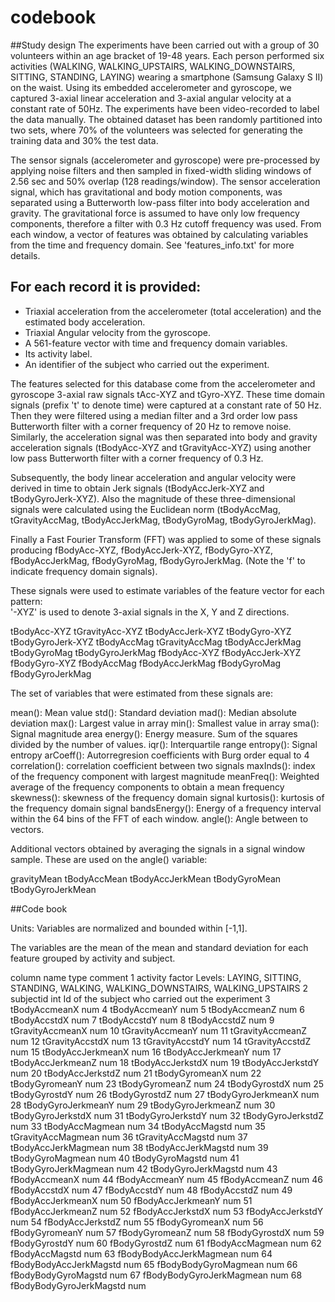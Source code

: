 # codebook

##Study design
The experiments have been carried out with a group of 30 volunteers within an age bracket of 19-48 years. Each person performed six activities (WALKING, WALKING_UPSTAIRS, WALKING_DOWNSTAIRS, SITTING, STANDING, LAYING) wearing a smartphone (Samsung Galaxy S II) on the waist. Using its embedded accelerometer and gyroscope, we captured 3-axial linear acceleration and 3-axial angular velocity at a constant rate of 50Hz. The experiments have been video-recorded to label the data manually. The obtained dataset has been randomly partitioned into two sets, where 70% of the volunteers was selected for generating the training data and 30% the test data. 

The sensor signals (accelerometer and gyroscope) were pre-processed by applying noise filters and then sampled in fixed-width sliding windows of 2.56 sec and 50% overlap (128 readings/window). The sensor acceleration signal, which has gravitational and body motion components, was separated using a Butterworth low-pass filter into body acceleration and gravity. The gravitational force is assumed to have only low frequency components, therefore a filter with 0.3 Hz cutoff frequency was used. From each window, a vector of features was obtained by calculating variables from the time and frequency domain. See 'features_info.txt' for more details. 

For each record it is provided:
------------------------------
- Triaxial acceleration from the accelerometer (total acceleration) and the estimated body acceleration.
- Triaxial Angular velocity from the gyroscope. 
- A 561-feature vector with time and frequency domain variables. 
- Its activity label. 
- An identifier of the subject who carried out the experiment.

The features selected for this database come from the accelerometer and gyroscope 3-axial raw signals tAcc-XYZ and tGyro-XYZ. These time domain signals (prefix 't' to denote time) were captured at a constant rate of 50 Hz. Then they were filtered using a median filter and a 3rd order low pass Butterworth filter with a corner frequency of 20 Hz to remove noise. Similarly, the acceleration signal was then separated into body and gravity acceleration signals (tBodyAcc-XYZ and tGravityAcc-XYZ) using another low pass Butterworth filter with a corner frequency of 0.3 Hz. 

Subsequently, the body linear acceleration and angular velocity were derived in time to obtain Jerk signals (tBodyAccJerk-XYZ and tBodyGyroJerk-XYZ). Also the magnitude of these three-dimensional signals were calculated using the Euclidean norm (tBodyAccMag, tGravityAccMag, tBodyAccJerkMag, tBodyGyroMag, tBodyGyroJerkMag). 

Finally a Fast Fourier Transform (FFT) was applied to some of these signals producing fBodyAcc-XYZ, fBodyAccJerk-XYZ, fBodyGyro-XYZ, fBodyAccJerkMag, fBodyGyroMag, fBodyGyroJerkMag. (Note the 'f' to indicate frequency domain signals). 

These signals were used to estimate variables of the feature vector for each pattern:  
'-XYZ' is used to denote 3-axial signals in the X, Y and Z directions.

tBodyAcc-XYZ
tGravityAcc-XYZ
tBodyAccJerk-XYZ
tBodyGyro-XYZ
tBodyGyroJerk-XYZ
tBodyAccMag
tGravityAccMag
tBodyAccJerkMag
tBodyGyroMag
tBodyGyroJerkMag
fBodyAcc-XYZ
fBodyAccJerk-XYZ
fBodyGyro-XYZ
fBodyAccMag
fBodyAccJerkMag
fBodyGyroMag
fBodyGyroJerkMag

The set of variables that were estimated from these signals are: 

mean(): Mean value
std(): Standard deviation
mad(): Median absolute deviation 
max(): Largest value in array
min(): Smallest value in array
sma(): Signal magnitude area
energy(): Energy measure. Sum of the squares divided by the number of values. 
iqr(): Interquartile range 
entropy(): Signal entropy
arCoeff(): Autorregresion coefficients with Burg order equal to 4
correlation(): correlation coefficient between two signals
maxInds(): index of the frequency component with largest magnitude
meanFreq(): Weighted average of the frequency components to obtain a mean frequency
skewness(): skewness of the frequency domain signal 
kurtosis(): kurtosis of the frequency domain signal 
bandsEnergy(): Energy of a frequency interval within the 64 bins of the FFT of each window.
angle(): Angle between to vectors.

Additional vectors obtained by averaging the signals in a signal window sample. These are used on the angle() variable:

gravityMean
tBodyAccMean
tBodyAccJerkMean
tBodyGyroMean
tBodyGyroJerkMean

##Code book

Units: Variables are normalized and bounded within [-1,1].

The variables are the mean of the mean and standard deviation for each feature grouped by activity and subject.

column	name				type		comment
1  	activity              		factor		Levels: LAYING, SITTING, STANDING, WALKING, WALKING_DOWNSTAIRS, WALKING_UPSTAIRS
2  	subjectid               	int		Id of the subject who carried out the experiment
3  	tBodyAccmeanX           	num
4  	tBodyAccmeanY           	num
5  	tBodyAccmeanZ           	num
6  	tBodyAccstdX            	num
7  	tBodyAccstdY            	num
8  	tBodyAccstdZ            	num
9  	tGravityAccmeanX        	num
10 	tGravityAccmeanY        	num
11 	tGravityAccmeanZ        	num
12 	tGravityAccstdX         	num
13 	tGravityAccstdY         	num
14 	tGravityAccstdZ         	num
15 	tBodyAccJerkmeanX       	num
16 	tBodyAccJerkmeanY       	num
17 	tBodyAccJerkmeanZ       	num
18 	tBodyAccJerkstdX        	num
19 	tBodyAccJerkstdY        	num
20 	tBodyAccJerkstdZ        	num
21 	tBodyGyromeanX          	num
22 	tBodyGyromeanY          	num
23 	tBodyGyromeanZ          	num
24 	tBodyGyrostdX           	num
25 	tBodyGyrostdY           	num
26 	tBodyGyrostdZ           	num
27 	tBodyGyroJerkmeanX      	num
28 	tBodyGyroJerkmeanY      	num
29 	tBodyGyroJerkmeanZ      	num
30 	tBodyGyroJerkstdX       	num
31 	tBodyGyroJerkstdY       	num
32 	tBodyGyroJerkstdZ       	num
33 	tBodyAccMagmean         	num
34 	tBodyAccMagstd          	num
35 	tGravityAccMagmean      	num
36 	tGravityAccMagstd       	num
37 	tBodyAccJerkMagmean     	num
38 	tBodyAccJerkMagstd      	num
39 	tBodyGyroMagmean        	num
40 	tBodyGyroMagstd         	num
41 	tBodyGyroJerkMagmean    	num
42 	tBodyGyroJerkMagstd     	num
43 	fBodyAccmeanX           	num
44 	fBodyAccmeanY           	num
45 	fBodyAccmeanZ           	num
46 	fBodyAccstdX            	num
47 	fBodyAccstdY            	num
48 	fBodyAccstdZ            	num
49 	fBodyAccJerkmeanX       	num
50 	fBodyAccJerkmeanY       	num
51 	fBodyAccJerkmeanZ       	num
52 	fBodyAccJerkstdX        	num
53 	fBodyAccJerkstdY        	num
54 	fBodyAccJerkstdZ        	num
55 	fBodyGyromeanX          	num
56 	fBodyGyromeanY          	num
57 	fBodyGyromeanZ          	num
58 	fBodyGyrostdX           	num
59 	fBodyGyrostdY           	num
60 	fBodyGyrostdZ           	num
61 	fBodyAccMagmean         	num
62 	fBodyAccMagstd          	num
63 	fBodyBodyAccJerkMagmean 	num
64 	fBodyBodyAccJerkMagstd  	num
65 	fBodyBodyGyroMagmean    	num
66 	fBodyBodyGyroMagstd     	num
67 	fBodyBodyGyroJerkMagmean	num
68 	fBodyBodyGyroJerkMagstd 	num
